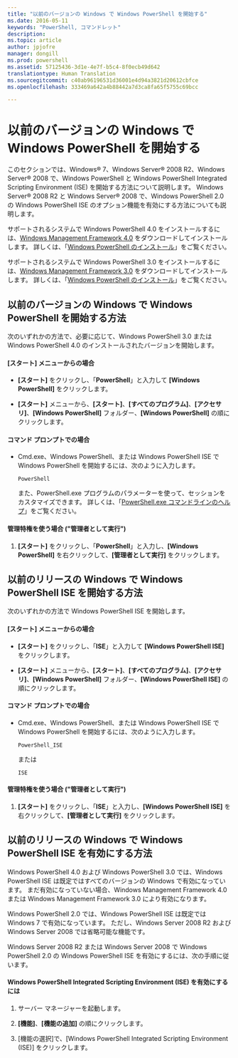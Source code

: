 ```yaml
---
title: "以前のバージョンの Windows で Windows PowerShell を開始する"
ms.date: 2016-05-11
keywords: "PowerShell, コマンドレット"
description: 
ms.topic: article
author: jpjofre
manager: dongill
ms.prod: powershell
ms.assetid: 57125436-3d1e-4e7f-b5c4-8f0ecb49d642
translationtype: Human Translation
ms.sourcegitcommit: c40ab96196531d36001e4d94a3821d20612cbfce
ms.openlocfilehash: 333469a642a4b88442a7d3ca8fa65f5755c69bcc

---
```


# 以前のバージョンの Windows で Windows PowerShell を開始する
このセクションでは、Windows® 7、Windows Server® 2008 R2、Windows Server® 2008 で、Windows PowerShell と Windows PowerShell Integrated Scripting Environment (ISE) を開始する方法について説明します。 Windows Server® 2008 R2 と Windows Server® 2008 で、Windows PowerShell 2.0 の Windows PowerShell ISE のオプション機能を有効にする方法についても説明します。

サポートされるシステムで Windows PowerShell 4.0 をインストールするには、[Windows Management Framework 4.0](http://go.microsoft.com/fwlink/?LinkID=293881) をダウンロードしてインストールします。 詳しくは、「[Windows PowerShell のインストール](Installing-Windows-PowerShell.md)」をご覧ください。

サポートされるシステムで Windows PowerShell 3.0 をインストールするには、[Windows Management Framework 3.0](http://go.microsoft.com/fwlink/?LinkID=240290) をダウンロードしてインストールします。 詳しくは、「[Windows PowerShell のインストール](Installing-Windows-PowerShell.md)」をご覧ください。

## 以前のバージョンの Windows で Windows PowerShell を開始する方法
次のいずれかの方法で、必要に応じて、Windows PowerShell 3.0 または Windows PowerShell 4.0 のインストールされたバージョンを開始します。

#### [スタート] メニューからの場合

-   **[スタート]** をクリックし、「**PowerShell**」と入力して **[Windows PowerShell]** をクリックします。

-   **[スタート]** メニューから、**[スタート]**、**[すべてのプログラム]**、**[アクセサリ]**、**[Windows PowerShell]** フォルダー、**[Windows PowerShell]** の順にクリックします。

#### コマンド プロンプトでの場合

-   Cmd.exe、Windows PowerShell、または Windows PowerShell ISE で Windows PowerShell を開始するには、次のように入力します。

    ```
    PowerShell
    ```

    また、PowerShell.exe プログラムのパラメーターを使って、セッションをカスタマイズできます。 詳しくは、「[PowerShell.exe コマンドラインのヘルプ](../core-powershell/console/PowerShell.exe-Command-Line-Help.md)」をご覧ください。

#### 管理特権を使う場合 ("管理者として実行")

1.  **[スタート]** をクリックし、「**PowerShell**」と入力し、**[Windows PowerShell]** を右クリックして、**[管理者として実行]** をクリックします。

## 以前のリリースの Windows で Windows PowerShell ISE を開始する方法
次のいずれかの方法で Windows PowerShell ISE を開始します。

#### [スタート] メニューからの場合

-   **[スタート]** をクリックし、「**ISE**」と入力して **[Windows PowerShell ISE]** をクリックします。

-   **[スタート]** メニューから、**[スタート]**、**[すべてのプログラム]**、**[アクセサリ]**、**[Windows PowerShell]** フォルダー、**[Windows PowerShell ISE]** の順にクリックします。

#### コマンド プロンプトでの場合

-   Cmd.exe、Windows PowerShell、または Windows PowerShell ISE で Windows PowerShell を開始するには、次のように入力します。

    ```
    PowerShell_ISE
    ```

    または

    ```
    ISE
    ```

#### 管理特権を使う場合 ("管理者として実行")

1.  **[スタート]** をクリックし、「**ISE**」と入力し、**[Windows PowerShell ISE]** を右クリックして、**[管理者として実行]** をクリックします。

## 以前のリリースの Windows で Windows PowerShell ISE を有効にする方法
Windows PowerShell 4.0 および Windows PowerShell 3.0 では、Windows PowerShell ISE は既定ではすべてのバージョンの Windows で有効になっています。 まだ有効になっていない場合、Windows Management Framework 4.0 または Windows Management Framework 3.0 により有効になります。

Windows PowerShell 2.0 では、Windows PowerShell ISE は既定では Windows 7 で有効になっています。 ただし、Windows Server 2008 R2 および Windows Server 2008 では省略可能な機能です。

Windows Server 2008 R2 または Windows Server 2008 で Windows PowerShell 2.0 の Windows PowerShell ISE を有効にするには、次の手順に従います。

#### Windows PowerShell Integrated Scripting Environment (ISE) を有効にするには

1.  サーバー マネージャーを起動します。

2.  **[機能]**、**[機能の追加]** の順にクリックします。

3.  [機能の選択]で、[Windows PowerShell Integrated Scripting Environment (ISE)] をクリックします。




<!--HONumber=Oct16_HO1-->



